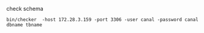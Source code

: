 check schema 

```
bin/checker  -host 172.28.3.159 -port 3306 -user canal -password canal dbname tbname
```
